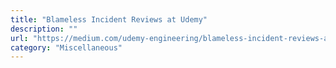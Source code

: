 ```yaml
---
title: "Blameless Incident Reviews at Udemy"
description: ""
url: "https://medium.com/udemy-engineering/blameless-incident-reviews-at-udemy-aa4773dbaf0b"
category: "Miscellaneous"
---
```

